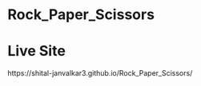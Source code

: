 # Rock_Paper_Scissors

<h1> Live Site </h1>
https://shital-janvalkar3.github.io/Rock_Paper_Scissors/
